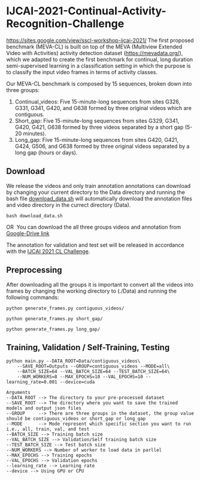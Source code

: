 # IJCAI-2021-Continual-Activity-Recognition-Challenge
https://sites.google.com/view/sscl-workshop-ijcai-2021/
The first proposed benchmark (MEVA-CL) is built on top of the MEVA (Multiview Extended Video with Activities) activity detection dataset (https://mevadata.org/), which we adapted to create the first benchmark for continual, long duration semi-supervised learning in a classification setting in which the purpose is to classify the input video frames in terms of activity classes.

Our MEVA-CL benchmark is composed by 15 sequences, broken down into three groups:

1. Continual_videos: Five 15-minute-long sequences from sites G326, G331, G341, G420, and G638 formed by three original videos which are contiguous.
2. Short_gap: Five 15-minute-long sequences from sites G329, G341, G420, G421, G638 formed by three videos separated by a short gap (5-20 minutes).
3. Long_gap: Five 15-minute-long sequences from sites G420, G421, G424, G506, and G638 formed by three original videos separated by a long gap (hours or days).

## Download
We release the videos and only train annotation annotations can download by changing your current directory to the Data directory and running the bash file [download_data.sh](./Data/download_data.sh) will automatically download the annotation files and video directory in the currect directory (Data).
```
bash download_data.sh
```
OR 
You can download the all three groups videos and annotation from [Google-Drive link](https://drive.google.com/drive/folders/1z_fNoUySHeNy6CjgvWPMSP4sVuziEsR5?usp=sharing)

The annotation for validation and test set will be released in accordance with the [IJCAI 2021 CL Challenge](https://sites.google.com/view/sscl-workshop-ijcai-2021/).

## Preprocessing
After downloading all the groups it is important to convert all the videos into frames by changing the working directory to (./Data) and running the following commands:
```
python generate_frames.py contiguous_videos/

python generate_frames.py short_gap/

python generate_frames.py long_gap/

```

## Training, Validation / Self-Training, Testing 

```
python main.py --DATA_ROOT=Data/contiguous_videos\
    --SAVE_ROOT=Outputs --GROUP=contiguous_videos --MODE=all\
    --BATCH_SIZE=64 --VAL_BATCH_SIZE=64 --TEST_BATCH_SIZE=64\
    --NUM_WORKERS=8 --MAX_EPOCHS=10 --VAL_EPOCHS=10 --learning_rate=0.001 --device=cuda

Arguments  
--DATA_ROOT --> The directory to your pre-processed dataset
--SAVE_ROOT --> The directory where you want to save the trained models and output json files
--GROUP     --> There are three groups in the dataset, the group value should be contiguous_videos or short_gap or long_gap
--MODE      --> Mode represent which specific section you want to run i.e., all, train, val, and test
--BATCH_SIZE --> Training batch size
--VAL_BATCH_SIZE --> Validation/Self training batch size
--TEST_BATCH_SIZE --> Test batch size
--NUM_WORKERS --> Number of worker to load data in parllel
--MAX_EPOCHS --> Training epochs
--VAL_EPOCHS --> Validation epochs
--learning_rate --> Learning rate
--device --> Using GPU or CPU 

```
